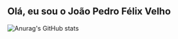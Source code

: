 ## Olá, eu sou o João Pedro Félix Velho

![Anurag's GitHub stats](https://github-readme-stats.vercel.app/api?username=tiofelx&show_icons=true&theme=github_dark) 

